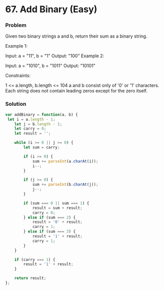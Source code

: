 # 67. Add Binary (Easy)

### Problem

Given two binary strings a and b, return their sum as a binary string.

Example 1:

Input: a = "11", b = "1"
Output: "100"
Example 2:

Input: a = "1010", b = "1011"
Output: "10101"

Constraints:

1 <= a.length, b.length <= 104
a and b consist only of '0' or '1' characters.
Each string does not contain leading zeros except for the zero itself.

### Solution

```javascript
var addBinary = function(a, b) {
 let i = a.length - 1;
    let j = b.length - 1;
    let carry = 0;
    let result = '';

    while (i >= 0 || j >= 0) {
        let sum = carry;

        if (i >= 0) {
            sum += parseInt(a.charAt(i));
            i--;
        }

        if (j >= 0) {
            sum += parseInt(b.charAt(j));
            j--;
        }

        if (sum === 0 || sum === 1) {
            result = sum + result;
            carry = 0;
        } else if (sum === 2) {
            result = '0' + result;
            carry = 1;
        } else if (sum === 3) {
            result = '1' + result;
            carry = 1;
        }
    }

    if (carry === 1) {
        result = '1' + result;
    }

    return result;
};
```
